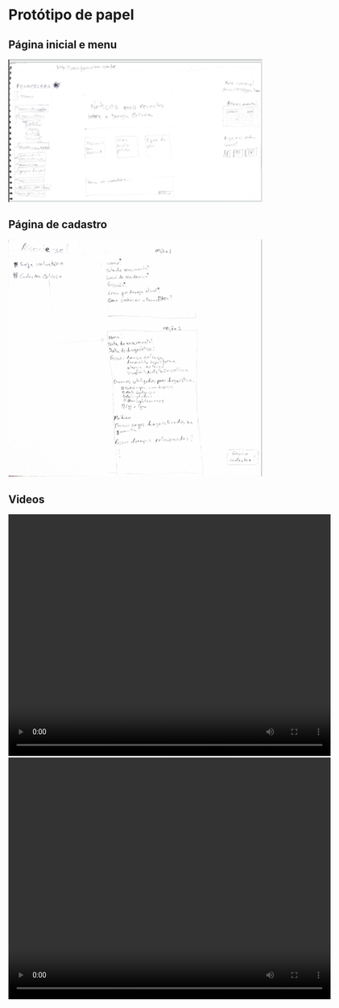# Protótipo de papel

## Página inicial e menu

[![Como o site é atualmente.](../assets/img/prototipo1.png)](../assets/img/prototipo1.png)

## Página de cadastro

[![Página de cadastro.](../assets/img/prototipo2.png)](../assets/img/prototipo2.png)

## Videos

 <video width="640" height="480" controls>
  <source src="../assets/videos/prototipo1.mp4" type="video/mp4">
  <source src="../assets/videos/prototipo1.ogg" type="video/mp4">
Your browser does not support the video tag.
</video>

 <video width="640" height="480" controls>
  <source src="../assets/videos/prototipo2.mp4" type="video/mp4">
  <source src="../assets/videos/prototipo2.ogg" type="video/ogg">
Your browser does not support the video tag.
</video>
